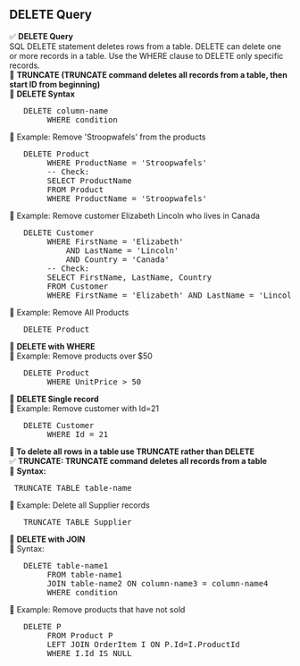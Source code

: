 ## DELETE Query 
✅ <b>DELETE Query</b> <br> SQL DELETE statement deletes rows from a table. DELETE can delete one or more records in a table. Use the WHERE clause to DELETE only specific records. <br>
🔷 <b>TRUNCATE (TRUNCATE command deletes all records from a table, then start ID from beginning)</b> <br> 
🔷 <b>DELETE Syntax</b>
<pre>	DELETE column-name 
		WHERE condition   </pre>	 
🔷 Example: Remove 'Stroopwafels' from the products 
<pre>	DELETE Product
		WHERE ProductName = 'Stroopwafels'  
		-- Check: 
		SELECT ProductName
		FROM Product
		WHERE ProductName = 'Stroopwafels'    </pre>	 
🔷 Example: Remove customer Elizabeth Lincoln who lives in Canada 
<pre> 	DELETE Customer
		WHERE FirstName = 'Elizabeth'
			AND LastName = 'Lincoln'
			AND Country = 'Canada'
		-- Check:
		SELECT FirstName, LastName, Country
		FROM Customer
		WHERE FirstName = 'Elizabeth' AND LastName = 'Lincoln' AND Country = 'Canada'   </pre>	 
🔷 Example: Remove All Products
<pre> 	DELETE Product   </pre>	 
🔷	<b>DELETE with WHERE</b> <br> 
🔷 Example: Remove products over $50 
<pre> 	DELETE Product
		WHERE UnitPrice > 50  </pre>	
🔷 <b>DELETE Single record</b> <br> 
🔷 Example: Remove customer with Id=21 
<pre> 	DELETE Customer
		WHERE Id = 21   </pre>	 
🔷<b> To delete all rows in a table use TRUNCATE rather than DELETE </b>  <br> 
✅ <b>TRUNCATE: TRUNCATE command deletes all records from a table </b><br> 
🔷 <b>Syntax: </b>  
<pre> TRUNCATE TABLE table-name   </pre>	 
🔷 Example: Delete all Supplier records 
<pre>	TRUNCATE TABLE Supplier   </pre>	 
🔷 <b>DELETE with JOIN </b>   <br> 
🔷 Syntax:
<pre> 	DELETE table-name1 
		FROM table-name1 
		JOIN table-name2 ON column-name3 = column-name4 
		WHERE condition   </pre>	
🔷 Example: Remove products that have not sold
<pre> 	DELETE P 
		FROM Product P
		LEFT JOIN OrderItem I ON P.Id=I.ProductId
		WHERE I.Id IS NULL   </pre>	

